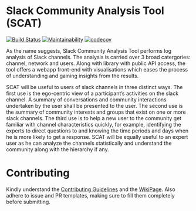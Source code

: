 # Slack Community Analysis Tool (SCAT)
[![Build Status](https://travis-ci.org/DeveloperCAP/SCAT.svg?branch=master)](https://travis-ci.org/DeveloperCAP/SCAT) [![Maintainability](https://api.codeclimate.com/v1/badges/c381c82bc393e363ff1d/maintainability)](https://codeclimate.com/github/DeveloperCAP/SCAT/maintainability) [![codecov](https://codecov.io/gh/DeveloperCAP/SCAT/branch/master/graph/badge.svg)](https://codecov.io/gh/DeveloperCAP/SCAT) <br>


As the name suggests, Slack Community Analysis Tool performs log analysis of Slack channels. The analysis is carried over 3 broad catergories: channel, network and users. Along with library with public API access, the tool offers a webapp front-end with visualisations which eases the process of understanding and gaining insights from the results.  

SCAT will be useful to users of slack channels in three distinct ways. The first use is the ego-centric view of a participant’s activities on the slack channel. A summary of conversations and community interactions undertaken by the user shall be presented to the user. The second use is the summary of community interests and groups that exist on one or more slack channels. The third use is to help a new user to the community get familiar with channel characteristics quickly, for example, identifying the experts to direct questions to and knowing the time periods and days when he is more likely to get a response. SCAT will be equally useful to an expert user as he can analyze the channels statistically and understand the community along with the hierarchy if any.

# Contributing
Kindly understand the [Contributing Guidelines](https://github.com/DeveloperCAP/SCAT/wiki/Coding-Guidelines) and the [WikiPage](https://github.com/DeveloperCAP/SCAT/wiki). Also adhere to issue and PR templates, making sure to fill them completely before submitting.
